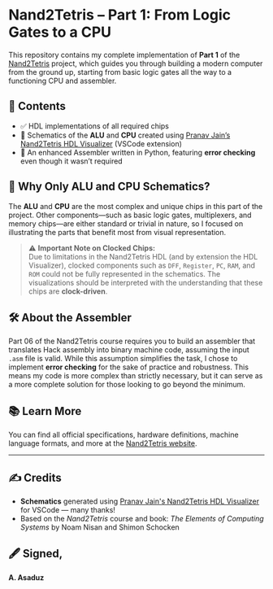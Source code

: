 # Nand2Tetris – Part 1: From Logic Gates to a CPU

This repository contains my complete implementation of **Part 1** of the [Nand2Tetris](https://www.nand2tetris.org/) project, which guides you through building a modern computer from the ground up, starting from basic logic gates all the way to a functioning CPU and assembler.

## 🔧 Contents

- ✅ HDL implementations of all required chips
- 🧠 Schematics of the **ALU** and **CPU** created using [Pranav Jain’s Nand2Tetris HDL Visualizer](https://marketplace.visualstudio.com/items?itemName=PranavJain.nand2tetris-hdl-visualizer) (VSCode extension)
- 🧾 An enhanced Assembler written in Python, featuring **error checking** even though it wasn’t required

## 🧩 Why Only ALU and CPU Schematics?

The **ALU** and **CPU** are the most complex and unique chips in this part of the project. Other components—such as basic logic gates, multiplexers, and memory chips—are either standard or trivial in nature, so I focused on illustrating the parts that benefit most from visual representation.

> ⚠️ **Important Note on Clocked Chips:**  
> Due to limitations in the Nand2Tetris HDL (and by extension the HDL Visualizer), clocked components such as `DFF`, `Register`, `PC`, `RAM`, and `ROM` could not be fully represented in the schematics. The visualizations should be interpreted with the understanding that these chips are **clock-driven**.

## 🛠 About the Assembler

Part 06 of the Nand2Tetris course requires you to build an assembler that translates Hack assembly into binary machine code, assuming the input `.asm` file is valid. While this assumption simplifies the task, I chose to implement **error checking** for the sake of practice and robustness. This means my code is more complex than strictly necessary, but it can serve as a more complete solution for those looking to go beyond the minimum.

## 📚 Learn More

You can find all official specifications, hardware definitions, machine language formats, and more at the [Nand2Tetris website](https://www.nand2tetris.org/).

---

## ✍️ Credits

- **Schematics** generated using [Pranav Jain's Nand2Tetris HDL Visualizer](https://marketplace.visualstudio.com/items?itemName=pranav.nand2tetris-hdl) for VSCode — many thanks!
- Based on the *Nand2Tetris* course and book: *The Elements of Computing Systems* by Noam Nisan and Shimon Schocken

## 🖋️ Signed,

**A. Asaduz**
